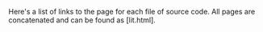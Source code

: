 Here's a list of links to the page for each file of source code. All pages are concatenated and can be found as [lit.html].

